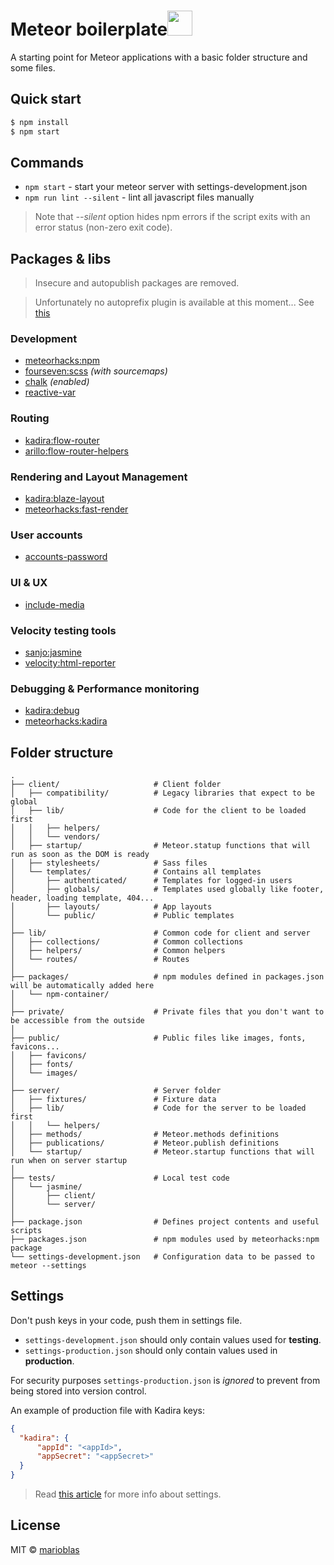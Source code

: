# Meteor boilerplate<img src="https://cloud.githubusercontent.com/assets/3719969/11635449/c7f63236-9d0e-11e5-848c-e9b3c7012768.png" width="40">

A starting point for Meteor applications with a basic folder structure and some files.

## Quick start

```sh
$ npm install
$ npm start
```

## Commands

- `npm start` - start your meteor server with settings-development.json
- `npm run lint --silent` - lint all javascript files manually

> Note that *--silent* option hides npm errors if the script exits with an error status (non-zero exit code).

## Packages & libs

> Insecure and autopublish packages are removed.

> Unfortunately no autoprefix plugin is available at this moment...
> See [this](https://github.com/meteor/meteor/issues/5219)

### Development
- [meteorhacks:npm](https://github.com/meteorhacks/npm)
- [fourseven:scss](https://github.com/fourseven/meteor-scss) *(with sourcemaps)*
- [chalk](https://github.com/chalk/chalk) *(enabled)*
- [reactive-var](http://docs.meteor.com/#/full/reactivevar_pkg)

### Routing
- [kadira:flow-router](https://github.com/kadirahq/flow-router)
- [arillo:flow-router-helpers](https://github.com/arillo/meteor-flow-router-helpers)

### Rendering and Layout Management
- [kadira:blaze-layout](https://github.com/kadirahq/blaze-layout)
- [meteorhacks:fast-render](https://github.com/kadirahq/fast-render)

### User accounts
- [accounts-password](http://docs.meteor.com/#/full/accounts_api)

### UI & UX
- [include-media](https://github.com/eduardoboucas/include-media)

### Velocity testing tools
- [sanjo:jasmine](https://github.com/sanjo/meteor-jasmine)
- [velocity:html-reporter](https://github.com/meteor-velocity/html-reporter)

### Debugging & Performance monitoring
- [kadira:debug](https://github.com/kadirahq/meteor-debug)
- [meteorhacks:kadira](https://github.com/meteorhacks/kadira)

## Folder structure

```
.
├── client/                     # Client folder
│   ├── compatibility/          # Legacy libraries that expect to be global
│   ├── lib/                    # Code for the client to be loaded first
│   │   ├── helpers/
│   │   └── vendors/
│   ├── startup/                # Meteor.statup functions that will run as soon as the DOM is ready
│   ├── stylesheets/            # Sass files
│   └── templates/              # Contains all templates
│       ├── authenticated/      # Templates for logged-in users
│       ├── globals/            # Templates used globally like footer, header, loading template, 404...
│       ├── layouts/            # App layouts
│       └── public/             # Public templates 	
│
├── lib/                        # Common code for client and server
│   ├── collections/            # Common collections
│   ├── helpers/                # Common helpers
│   └── routes/                 # Routes
│
├── packages/                   # npm modules defined in packages.json will be automatically added here
│   └── npm-container/
│
├── private/                    # Private files that you don't want to be accessible from the outside
│
├── public/                     # Public files like images, fonts, favicons...
│   ├── favicons/
│   ├── fonts/
│   └── images/
│
├── server/                     # Server folder
│   ├── fixtures/               # Fixture data
│   ├── lib/                    # Code for the server to be loaded first
│   │   └── helpers/
│   ├── methods/                # Meteor.methods definitions
│   ├── publications/           # Meteor.publish definitions
│   └── startup/                # Meteor.startup functions that will run when on server startup
│
├── tests/                      # Local test code
│   └── jasmine/
│       ├── client/
│       └── server/
│
├── package.json                # Defines project contents and useful scripts
├── packages.json               # npm modules used by meteorhacks:npm package
└── settings-development.json   # Configuration data to be passed to meteor --settings
```

## Settings

Don't push keys in your code, push them in settings file.

- `settings-development.json` should only contain values used for **testing**.
- `settings-production.json` should only contain values used in **production**.

For security purposes `settings-production.json` is *ignored* to prevent from being stored into version control.

An example of production file with Kadira keys:
```json
{
  "kadira": {
      "appId": "<appId>",
      "appSecret": "<appSecret>"
  }
}
```

> Read [this article](http://joshowens.me/environment-settings-and-security-with-meteor-js) for more info about settings.

## License

MIT © [marioblas](https://github.com/marioblas)
